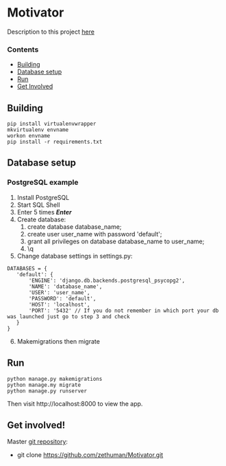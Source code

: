 # Motivator

Description to this project [here](https://github.com/zethuman/Motivator/blob/main/Motivator%20(Django-project).pdf)

### Contents

   * [Building](#building)
   * [Database setup](#database-setup)
   * [Run](#run)
   * [Get Involved](#get-involved)

   
## Building
```
pip install virtualenvwrapper
mkvirtualenv envname
workon envname
pip install -r requirements.txt
```
## Database setup

### PostgreSQL example

1. Install PostgreSQL
2. Start SQL Shell
3. Enter 5 times ***Enter***
4. Create database:
   1. create database database_name;
   2. create user user_name with password 'default';
   3. grant all privileges on database database_name to user_name;
   4. \q
5. Change database settings in settings.py:
 ```
DATABASES = {
    'default': {
        'ENGINE': 'django.db.backends.postgresql_psycopg2',
        'NAME': 'database_name',
        'USER': 'user_name',
        'PASSWORD': 'default',
        'HOST': 'localhost',
        'PORT': '5432' // If you do not remember in which port your db was launched just go to step 3 and check 
    }
}
 ```
 6. Makemigrations then migrate

## Run

```
python manage.py makemigrations
python manage.my migrate
python manage.py runserver
```
Then visit http://localhost:8000 to view the app.


## Get involved!

Master [git repository](https://github.com/zethuman/Motivator/):
 * git clone https://github.com/zethuman/Motivator.git

